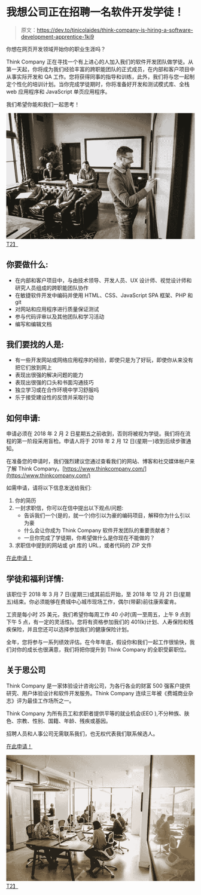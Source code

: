 # 我想公司正在招聘一名软件开发学徒！

> 原文：<https://dev.to/tjnicolaides/think-company-is-hiring-a-software-development-apprentice-1ki9>

你想在网页开发领域开始你的职业生涯吗？

Think Company 正在寻找一个有上进心的人加入我们的软件开发团队做学徒。从第一天起，你将成为我们经验丰富的跨职能团队的正式成员，在内部和客户项目中从事实际开发和 QA 工作。您将获得同事的指导和训练，此外，我们将与您一起制定个性化的培训计划。当你完成学徒期时，你将准备好开发和测试模式库、全栈 web 应用程序和 JavaScript 单页应用程序。

我们希望你能和我们一起思考！

[![Think Company developers and designers brainstorming in our Center City collaboration space.](img/5befe0a062425cd5cf1a7d09e8da2d79.png)T2】](https://res.cloudinary.com/practicaldev/image/fetch/s--qKrXUF5j--/c_limit%2Cf_auto%2Cfl_progressive%2Cq_auto%2Cw_880/https://3vwizk2qtr8l3diwrm3r2ba0-wpengine.netdna-ssl.com/wp-content/themes/tbiv2/img/section--philly-think-space--phone.jpg)

## 你要做什么:

*   在内部和客户项目中，与由技术领导、开发人员、UX 设计师、视觉设计师和研究人员组成的跨职能团队协作
*   在敏捷软件开发中编码并使用 HTML、CSS、JavaScript SPA 框架、PHP 和 git
*   对网站和应用程序进行质量保证测试
*   参与代码评审以及其他团队和学习活动
*   编写和编辑文档

## 我们要找的人是:

*   有一些开发网站或网络应用程序的经验，即使只是为了好玩，即使你从来没有把它们放到网上
*   表现出很强的解决问题的能力
*   表现出很强的口头和书面沟通技巧
*   独立学习或在合作环境中学习舒服吗
*   乐于接受建设性的反馈并采取行动

## 如何申请:

申请必须在 2018 年 2 月 2 日星期五之前收到，否则将被视为学徒。我们将在流程的第一阶段采用盲检。申请人将于 2018 年 2 月 12 日(星期一)收到后续步骤通知。

在准备您的申请时，我们强烈建议您通过查看我们的网站、博客和社交媒体帐户来了解 Think Company。[https://www.thinkcompany.com/](https://www.thinkcompany.com/)

如需申请，请将以下信息发送给我们:

1.  你的简历
2.  一封求职信，你可以在信中提出以下观点/问题:
    *   告诉我们一个(是的，就一个)你引以为豪的编码项目，解释你为什么引以为豪
    *   什么会让你成为 Think Company 软件开发团队的重要贡献者？
    *   一旦你完成了学徒期，你希望做什么是你现在不能做的？
3.  求职信中提到的网站或 git 库的 URL，或者代码的 ZIP 文件

[在此申请！](http://tbi.applytojob.com/apply/eG7LVrKTzS/Software-Development-Apprentice?source=The+Practical+Dev)

## 学徒和福利详情:

该职位于 2018 年 3 月 7 日(星期三)或其前后开始，至 2018 年 12 月 21 日(星期五)结束。你必须能够在费城中心城市现场工作，偶尔(带薪)前往康索霍肯。

工资是每小时 25 美元，我们希望你每周工作 40 小时(周一至周五，上午 9 点到下午 5 点，有一定的灵活性)。您将有资格参加我们的 401(k)计划、人寿保险和残疾保险，并且您还可以选择参加我们的健康保险计划。

全年，您将参与一系列绩效评估。在今年年底，假设你和我们一起工作很愉快，我们对你的成长也很满意，我们将把你提升到 Think Company 的全职受薪职位。

## 关于思公司

Think Company 是一家体验设计咨询公司，为各行各业的财富 500 强客户提供研究、用户体验设计和软件开发服务。Think Company 连续三年被《费城商业杂志》评为最佳工作场所之一。

Think Company 为所有员工和求职者提供平等的就业机会(EEO ),不分种族、肤色、宗教、性别、国籍、年龄、残疾或基因。

招聘人员和人事公司无需联系我们，也无权代表我们联系候选人。

[在此申请！](http://tbi.applytojob.com/apply/eG7LVrKTzS/Software-Development-Apprentice?source=The+Practical+Dev)

[![Think Company designers and developers hard at work in our Center City studio.](img/7837085b23f999816fd257bed76cd548.png)T2】](https://res.cloudinary.com/practicaldev/image/fetch/s--uD7XlxxH--/c_limit%2Cf_auto%2Cfl_progressive%2Cq_auto%2Cw_880/https://3vwizk2qtr8l3diwrm3r2ba0-wpengine.netdna-ssl.com/wp-content/themes/tbiv2/img/section--east-desks--phone.jpg)